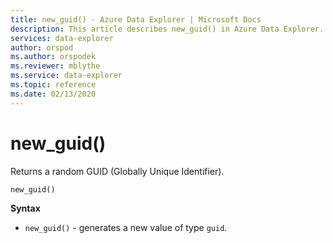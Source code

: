 ```yaml
---
title: new_guid() - Azure Data Explorer | Microsoft Docs
description: This article describes new_guid() in Azure Data Explorer.
services: data-explorer
author: orspod
ms.author: orspodek
ms.reviewer: mblythe
ms.service: data-explorer
ms.topic: reference
ms.date: 02/13/2020
---
```

# new_guid()

Returns a random GUID (Globally Unique Identifier).

```kusto
new_guid()
```

**Syntax**

* `new_guid()` - generates a new value of type `guid`.